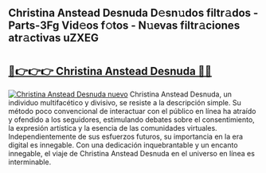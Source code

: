 ## Christina Anstead Desnuda D𝚎sn𝚞dos filtr𝚊dos - Parts-3Fg Vid𝚎os f𝚘tos - N𝚞evas filtr𝚊ciones atr𝚊ctivas uZXEG

# <h2><a href="http://mb9c1n8.tromn.icu/?c=Christina+Anstead+Desnuda">🔗👉👉👉 Christina Anstead Desnuda 🔗🔗</a></h2>

[![Christina Anstead Desnuda nuevo](https://i.imgur.com/pEAQMta.gif)](http://mb9c1n8.tromn.icu/?c=Christina+Anstead+Desnuda)
Christina Anstead Desnuda, un individuo multifacético y divisivo, se resiste a la descripción simple. Su método poco convencional de interactuar con el público en línea ha atraído y ofendido a los seguidores, estimulando debates sobre el consentimiento, la expresión artística y la esencia de las comunidades virtuales. Independientemente de sus esfuerzos futuros, su importancia en la era digital es innegable. Con una dedicación inquebrantable y un encanto innegable, el viaje de Christina Anstead Desnuda en el universo en línea es interminable.
